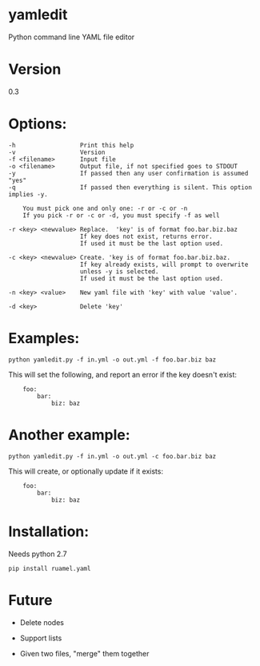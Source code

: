 # yamledit
Python command line YAML file editor

# Version

0.3

# Options:

    -h                  Print this help
    -v                  Version
    -f <filename>       Input file
    -o <filename>       Output file, if not specified goes to STDOUT
    -y                  If passed then any user confirmation is assumed "yes"
    -q                  If passed then everything is silent. This option implies -y.

        You must pick one and only one: -r or -c or -n
        If you pick -r or -c or -d, you must specify -f as well

    -r <key> <newvalue> Replace.  'key' is of format foo.bar.biz.baz
                        If key does not exist, returns error.
                        If used it must be the last option used.

    -c <key> <newvalue> Create. 'key is of format foo.bar.biz.baz.
                        If key already exists, will prompt to overwrite
                        unless -y is selected.
                        If used it must be the last option used.

    -n <key> <value>    New yaml file with 'key' with value 'value'.

    -d <key>            Delete 'key'


# Examples:
    python yamledit.py -f in.yml -o out.yml -f foo.bar.biz baz
    
This will set the following, and report an error if the key doesn't exist:

        foo:
            bar:
                biz: baz

# Another example:
    python yamledit.py -f in.yml -o out.yml -c foo.bar.biz baz

This will create, or optionally update if it exists:

        foo:
            bar:
                biz: baz

# Installation:

Needs python 2.7

    pip install ruamel.yaml

# Future

- Delete nodes

- Support lists

- Given two files, "merge" them together

